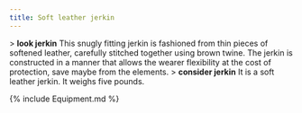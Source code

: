 ```yaml
---
title: Soft leather jerkin
---
```


\> **look jerkin**
This snugly fitting jerkin is fashioned from thin pieces of softened
leather,
carefully stitched together using brown twine. The jerkin is constructed
in a
manner that allows the wearer flexibility at the cost of protection,
save maybe
from the elements.
\> **consider jerkin**
It is a soft leather jerkin.
It weighs five pounds.

{% include Equipment.md %}